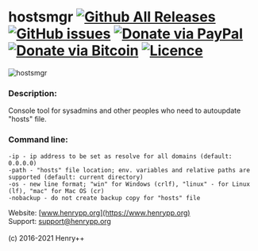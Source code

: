 hostsmgr [![Github All Releases](https://img.shields.io/github/downloads/henrypp/hostsmgr/total.svg)](https://github.com/henrypp/hostsmgr/releases) [![GitHub issues](https://img.shields.io/github/issues-raw/henrypp/hostsmgr.svg)](https://github.com/henrypp/hostsmgr/issues) [![Donate via PayPal](https://img.shields.io/badge/donate-paypal-red.svg)](https://www.paypal.me/henrypp/15) [![Donate via Bitcoin](https://img.shields.io/badge/donate-bitcoin-red.svg)](https://blockchain.info/address/1LrRTXPsvHcQWCNZotA9RcwjsGcRghG96c) [![Licence](https://img.shields.io/badge/license-GPLv3-blue.svg)](https://www.gnu.org/licenses/gpl-3.0.en.html)
=======

![hostsmgr](https://www.henrypp.org/images/hostsmgr.png)

### Description:
Console tool for sysadmins and other peoples who need to autoupdate "hosts" file.

### Command line:
~~~
-ip - ip address to be set as resolve for all domains (default: 0.0.0.0)
-path - "hosts" file location; env. variables and relative paths are supported (default: current directory)
-os - new line format; "win" for Windows (crlf), "linux" - for Linux (lf), "mac" for Mac OS (cr)
-nobackup - do not create backup copy for "hosts" file
~~~

Website: [www.henrypp.org](https://www.henrypp.org)<br />
Support: support@henrypp.org<br />
<br />
(c) 2016-2021 Henry++
